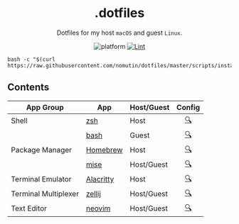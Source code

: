 <div align="center">

# .dotfiles

Dotfiles for my host `macOS` and guest `Linux`.

![platform](https://img.shields.io/badge/platform-macOS%20|%20Linux-blue)
[![Lint](https://github.com/nomutin/dotfiles/actions/workflows/lint.yaml/badge.svg)](https://github.com/nomutin/dotfiles/actions/workflows/lint.yaml)

</div>

```shell
bash -c "$(curl https://raw.githubusercontent.com/nomutin/dotfiles/master/scripts/install.sh)"
```

## Contents

| App Group | App | Host/Guest | Config |
| --- | --- | --- | :---: |
| Shell | [zsh](https://www.zsh.org) | Host | [🔍](./xdg_config/zsh/.zshrc) |
|  | [bash](https://www.gnu.org/software/bash/) | Guest | [🔍](./config/.bashrc.local) |
| Package Manager | [Homebrew](https://brew.sh) | Host | [🔍](./config/Brewfile) |
|  | [mise](https://mise.jdx.dev/) | Host/Guest | [🔍](./xdg_config/mise/config.toml) |
| Terminal Emulator | [Alacritty](https://alacritty.org/) | Host | [🔍](./xdg_config/alacritty/alacritty.toml) |
| Terminal Multiplexer | [zellij](https://zellij.dev) | Host/Guest | [🔍](./xdg_config/zellij/config.kdl) |
| Text Editor | [neovim](https://neovim.io) | Host/Guest | [🔍](./xdg_config/nvim/init.lua) |
